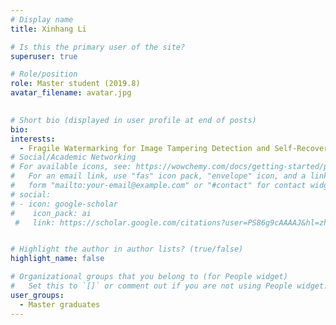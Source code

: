 ```yaml
---
# Display name
title: Xinhang Li

# Is this the primary user of the site?
superuser: true

# Role/position
role: Master student (2019.8)
avatar_filename: avatar.jpg
  

# Short bio (displayed in user profile at end of posts)
bio:
interests:
  - Fragile Watermarking for Image Tampering Detection and Self-Recovery
# Social/Academic Networking
# For available icons, see: https://wowchemy.com/docs/getting-started/page-builder/#icons
#   For an email link, use "fas" icon pack, "envelope" icon, and a link in the
#   form "mailto:your-email@example.com" or "#contact" for contact widget.
# social:
# - icon: google-scholar
#    icon_pack: ai
 #   link: https://scholar.google.com/citations?user=PS86g9cAAAAJ&hl=zh-CN


# Highlight the author in author lists? (true/false)
highlight_name: false

# Organizational groups that you belong to (for People widget)
#   Set this to `[]` or comment out if you are not using People widget.
user_groups:
  - Master graduates
---
```


